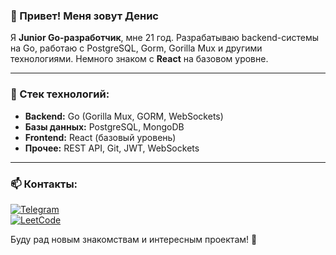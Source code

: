 ### 👋 Привет! Меня зовут Денис

Я **Junior Go-разработчик**, мне 21 год. Разрабатываю backend-системы на Go, работаю с PostgreSQL, Gorm, Gorilla Mux и другими технологиями. Немного знаком с **React** на базовом уровне.

---

### 🚀 Стек технологий:
- **Backend:** Go (Gorilla Mux, GORM, WebSockets)
- **Базы данных:** PostgreSQL, MongoDB
- **Frontend:** React (базовый уровень)
- **Прочее:** REST API, Git, JWT, WebSockets

---





### 📫 Контакты:
[![Telegram](https://img.shields.io/badge/Telegram-2CA5E0?style=for-the-badge&logo=telegram&logoColor=white)](https://t.me/mrevds)  
[![LeetCode](https://img.shields.io/badge/LeetCode-FFA116?style=for-the-badge&logo=leetcode&logoColor=white)](https://leetcode.com/mrevds)  

Буду рад новым знакомствам и интересным проектам! 🚀
